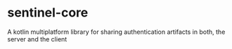 # sentinel-core
A kotlin multiplatform library for sharing authentication artifacts in both, the server and the client
